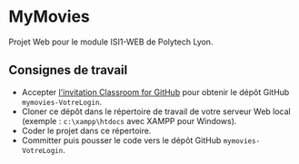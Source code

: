 # MyMovies

Projet Web pour le module ISI1-WEB de Polytech Lyon.

## Consignes de travail

* Accepter [l'invitation Classroom for GitHub]() pour obtenir le dépôt GitHub `mymovies-VotreLogin`.
* Cloner ce dépôt dans le répertoire de travail de votre serveur Web local (exemple : `c:\xampp\htdocs` avec XAMPP pour Windows).
* Coder le projet dans ce répertoire.
* Committer puis pousser le code vers le dépôt GitHub `mymovies-VotreLogin`.
